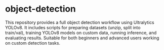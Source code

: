 # object-detection
This repository provides a full object detection workflow using Ultralytics YOLOv8. It includes scripts for preparing datasets (unzip, split into train/val), training YOLOv8 models on custom data, running inference, and evaluating results. Suitable for both beginners and advanced users working on custom detection tasks.
